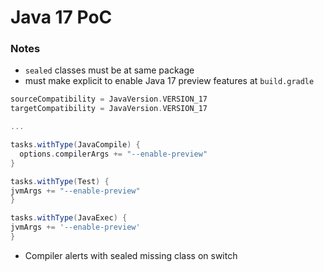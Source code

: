 # Java 17 PoC

### Notes

- `sealed` classes must be at same package
- must make explicit to enable Java 17 preview features at `build.gradle`


```groovy
sourceCompatibility = JavaVersion.VERSION_17
targetCompatibility = JavaVersion.VERSION_17

...

tasks.withType(JavaCompile) {
  options.compilerArgs += "--enable-preview"
}

tasks.withType(Test) {
jvmArgs += "--enable-preview"
}

tasks.withType(JavaExec) {
jvmArgs += '--enable-preview'
}
```

- Compiler alerts with sealed missing class on switch